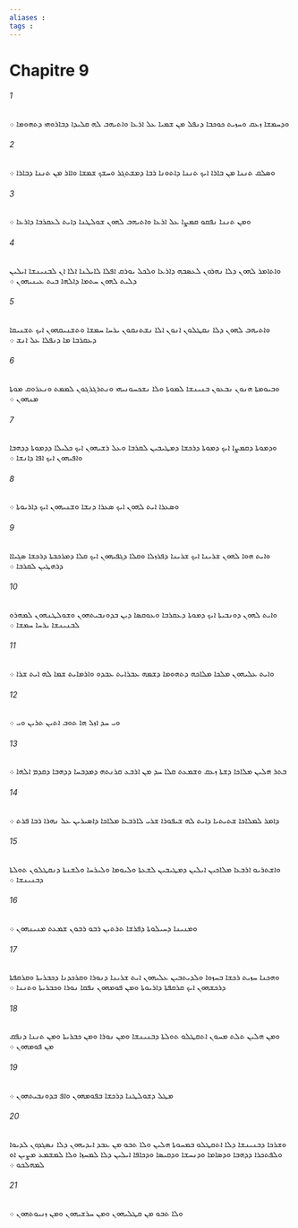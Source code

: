 ```yaml
---
aliases : 
tags : 
---
```


# Chapitre 9

###### 1
ܘܕܚܡܫܐ ܙܥܩ ܘܚܙܝܬ ܟܘܟܒܐ ܕܢܦܠ ܡܢ ܫܡܝܐ ܥܠ ܐܪܥܐ ܘܐܬܝܗܒ ܠܗ ܩܠܝܕܐ ܕܒܐܪܘܗܝ ܕܬܗܘܡܐ ܀
###### 2
ܘܤܠܩ ܬܢܢܐ ܡܢ ܒܐܪܐ ܐܝܟ ܬܢܢܐ ܕܐܬܘܢܐ ܪܒܐ ܕܡܫܬܓܪ ܘܚܫܟ ܫܡܫܐ ܘܐܐܪ ܡܢ ܬܢܢܐ ܕܒܐܪܐ ܀
###### 3
ܘܡܢ ܬܢܢܐ ܢܦܩܘ ܩܡܨܐ ܥܠ ܐܪܥܐ ܘܐܬܝܗܒ ܠܗܘܢ ܫܘܠܛܢܐ ܕܐܝܬ ܠܥܩܪܒܐ ܕܐܪܥܐ ܀
###### 4
ܘܐܬܐܡܪ ܠܗܘܢ ܕܠܐ ܢܗܪܘܢ ܠܥܤܒܗ ܕܐܪܥܐ ܘܠܟܠ ܝܘܪܩ ܐܦܠܐ ܠܐܝܠܢܐ ܐܠܐ ܐܢ ܠܒܢܝܢܫܐ ܐܝܠܝܢ ܕܠܝܬ ܠܗܘܢ ܚܬܡܐ ܕܐܠܗܐ ܒܝܬ ܥܝܢܝܗܘܢ ܀
###### 5
ܘܐܬܝܗܒ ܠܗܘܢ ܕܠܐ ܢܩܛܠܘܢ ܐܢܘܢ ܐܠܐ ܢܫܬܢܩܘܢ ܝܪܚܐ ܚܡܫܐ ܘܬܫܢܝܩܗܘܢ ܐܝܟ ܬܫܢܝܩܐ ܕܥܩܪܒܐ ܡܐ ܕܢܦܠܐ ܥܠ ܐܢܫ ܀
###### 6
ܘܒܝܘܡܬܐ ܗܢܘܢ ܢܒܥܘܢ ܒܢܝܢܫܐ ܠܡܘܬܐ ܘܠܐ ܢܫܟܚܘܢܝܗܝ ܘܢܬܪܓܪܓܘܢ ܠܡܡܬ ܘܢܥܪܘܩ ܡܘܬܐ ܡܢܗܘܢ ܀
###### 7
ܘܕܡܘܬܐ ܕܩܡܨܐ ܐܝܟ ܕܡܘܬܐ ܕܪܟܫܐ ܕܡܛܝܒܝܢ ܠܩܪܒܐ ܘܥܠ ܪܫܝܗܘܢ ܐܝܟ ܟܠܝܠܐ ܕܕܡܘܬܐ ܕܕܗܒܐ ܘܐܦܝܗܘܢ ܐܝܟ ܐܦܐ ܕܐܢܫܐ ܀
###### 8
ܘܤܥܪܐ ܐܝܬ ܠܗܘܢ ܐܝܟ ܤܥܪܐ ܕܢܫܐ ܘܫܢܝܗܘܢ ܐܝܟ ܕܐܪܝܘܬܐ ܀
###### 9
ܘܐܝܬ ܗܘܐ ܠܗܘܢ ܫܪܝܢܐ ܐܝܟ ܫܪܝܢܐ ܕܦܪܙܠܐ ܘܩܠܐ ܕܓܦܝܗܘܢ ܐܝܟ ܩܠܐ ܕܡܪܟܒܬܐ ܕܪܟܫܐ ܤܓܝܐܐ ܕܪܗܛܝܢ ܠܩܪܒܐ ܀
###### 10
ܘܐܝܬ ܠܗܘܢ ܕܘܢܒܝܬܐ ܐܝܟ ܕܡܘܬܐ ܕܥܩܪܒܐ ܘܥܘܩܤܐ ܕܝܢ ܒܕܘܢܒܝܬܗܘܢ ܘܫܘܠܛܢܗܘܢ ܠܡܗܪܘ ܠܒܢܝܢܫܐ ܝܪܚܐ ܚܡܫܐ ܀
###### 11
ܘܐܝܬ ܥܠܝܗܘܢ ܡܠܟܐ ܡܠܐܟܗ ܕܬܗܘܡܐ ܕܫܡܗ ܥܒܪܐܝܬ ܥܒܕܘ ܘܐܪܡܐܝܬ ܫܡܐ ܠܗ ܐܝܬ ܫܪܐ ܀
###### 12
ܘܝ ܚܕ ܐܙܠ ܗܐ ܬܘܒ ܐܬܝܢ ܬܪܝܢ ܘܝ ܀
###### 13
ܒܬܪ ܗܠܝܢ ܡܠܐܟܐ ܕܫܬܐ ܙܥܩ ܘܫܡܥܬ ܩܠܐ ܚܕ ܡܢ ܐܪܒܥ ܩܪܢܬܗ ܕܡܕܒܚܐ ܕܕܗܒܐ ܕܩܕܡ ܐܠܗܐ ܀
###### 14
ܕܐܡܪ ܠܡܠܐܟܐ ܫܬܝܬܝܐ ܕܐܝܬ ܠܗ ܫܝܦܘܪܐ ܫܪܝ ܠܐܪܒܥܐ ܡܠܐܟܐ ܕܐܤܝܪܝܢ ܥܠ ܢܗܪܐ ܪܒܐ ܦܪܬ ܀
###### 15
ܘܐܫܬܪܝܘ ܐܪܒܥܐ ܡܠܐܟܝܢ ܐܝܠܝܢ ܕܡܛܝܒܝܢ ܠܫܥܬܐ ܘܠܝܘܡܐ ܘܠܝܪܚܐ ܘܠܫܢܬܐ ܕܢܩܛܠܘܢ ܬܘܠܬܐ ܕܒܢܝܢܫܐ ܀
###### 16
ܘܡܢܝܢܐ ܕܚܝܠܘܬܐ ܕܦܪܫܐ ܬܪܬܝܢ ܪܒܘ ܪܒܘܢ ܫܡܥܬ ܡܢܝܢܗܘܢ ܀
###### 17
ܘܗܟܢܐ ܚܙܝܬ ܪܟܫܐ ܒܚܙܘܐ ܘܠܕܝܬܒܝܢ ܥܠܝܗܘܢ ܐܝܬ ܫܪܝܢܐ ܕܢܘܪܐ ܘܩܪܟܕܢܐ ܕܟܒܪܝܬܐ ܘܩܪܩܦܬܐ ܕܪܟܫܗܘܢ ܐܝܟ ܩܪܩܦܬܐ ܕܐܪܝܘܬܐ ܘܡܢ ܦܘܡܗܘܢ ܢܦܩܐ ܢܘܪܐ ܘܟܒܪܝܬܐ ܘܬܢܢܐ ܀
###### 18
ܘܡܢ ܗܠܝܢ ܬܠܬ ܡܚܘܢ ܐܬܩܛܠܘ ܬܘܠܬܐ ܕܒܢܝܢܫܐ ܘܡܢ ܢܘܪܐ ܘܡܢ ܟܒܪܝܬܐ ܘܡܢ ܬܢܢܐ ܕܢܦܩ ܡܢ ܦܘܡܗܘܢ ܀
###### 19
ܡܛܠ ܕܫܘܠܛܢܐ ܕܪܟܫܐ ܒܦܘܡܗܘܢ ܘܐܦ ܒܕܘܢܒܝܬܗܘܢ ܀
###### 20
ܘܫܪܟܐ ܕܒܢܝܢܫܐ ܕܠܐ ܐܬܩܛܠܘ ܒܡܚܘܬܐ ܗܠܝܢ ܘܠܐ ܬܒܘ ܡܢ ܥܒܕ ܐܝܕܝܗܘܢ ܕܠܐ ܢܤܓܕܘܢ ܠܕܝܘܐ ܘܠܦܬܟܪܐ ܕܕܗܒܐ ܘܕܤܐܡܐ ܘܕܢܚܫܐ ܘܕܩܝܤܐ ܘܕܟܐܦܐ ܐܝܠܝܢ ܕܠܐ ܠܡܚܙܐ ܘܠܐ ܠܡܫܡܥ ܡܨܝܢ ܐܘ ܠܡܗܠܟܘ ܀
###### 21
ܘܠܐ ܬܒܘ ܡܢ ܩܛܠܝܗܘܢ ܘܡܢ ܚܪܫܝܗܘܢ ܘܡܢ ܙܢܝܘܬܗܘܢ ܀
